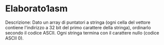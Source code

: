 # Elaborato1asm

 Descrizione: Dato un array di puntatori a stringa (ogni cella del vettore contiene
				l'indirizzo a 32 bit del primo carattere della stringa), ordinarlo
				secondo il codice ASCII. Ogni stringa termina con il carattere nullo
				(codice ASCII 0).
